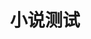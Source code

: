 ---
logo: /img/logo.png
title: 小说测试
subTitle: 2006版TV动画，提供1080P、720P两种清晰度，x264、x265两种编码格式的下载，格式统一为MP4

category: 正作小说

hasResource: true
downloadList:
  - intro: 1080P x264
    size: 1.5G
    link: http://baidu.com
  - intro: 1080P x265
    size: 1.2G
    link: http://baidu.com

downloadContent: 　　《凉宫春日的忧郁（2006年版）》改编自谷川流创作的《凉宫春日系列》，全14集，采用了乱序形式进行放送。主要收录了原作小说《凉宫春日的忧郁》全卷，以及《凉宣春日的烦闷》卷中的《凉宫春日的烦闷》、《神秘信号》、《孤岛症候群》，《凉宫春日的暴走》卷中的《射手座之日》，《凉宫春日的动摇》卷中的《Live alive》、《朝比奈实玖琉的冒险 Episode00》等故事，以及原创故事《在雨中的某一天》。
---